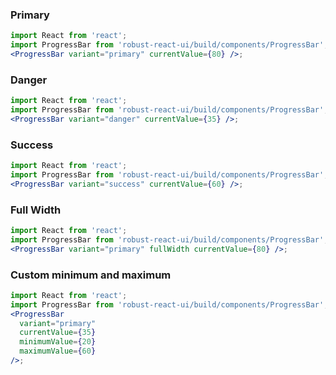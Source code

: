 ### Primary

```jsx
import React from 'react';
import ProgressBar from 'robust-react-ui/build/components/ProgressBar';
<ProgressBar variant="primary" currentValue={80} />;
```

### Danger

```jsx
import React from 'react';
import ProgressBar from 'robust-react-ui/build/components/ProgressBar';
<ProgressBar variant="danger" currentValue={35} />;
```

### Success

```jsx
import React from 'react';
import ProgressBar from 'robust-react-ui/build/components/ProgressBar';
<ProgressBar variant="success" currentValue={60} />;
```

### Full Width

```jsx
import React from 'react';
import ProgressBar from 'robust-react-ui/build/components/ProgressBar';
<ProgressBar variant="primary" fullWidth currentValue={80} />;
```

### Custom minimum and maximum

```jsx
import React from 'react';
import ProgressBar from 'robust-react-ui/build/components/ProgressBar';
<ProgressBar
  variant="primary"
  currentValue={35}
  minimumValue={20}
  maximumValue={60}
/>;
```
